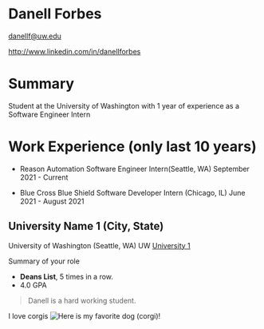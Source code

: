 # Danell Forbes

danellf@uw.edu

http://www.linkedin.com/in/danellforbes

# Summary

Student at the University of Washington with 1 year of experience as a Software Engineer Intern

# Work Experience (only last 10 years)

- Reason Automation Software Engineer Intern(Seattle, WA) September 2021 - Current

- Blue Cross Blue Shield Software Developer Intern (Chicago, IL) June 2021 - August 2021

## University Name 1 (City, State)

University of Washington (Seattle, WA)
UW [University 1](http://www.uw.edu)

Summary of your role

- **Deans List**, 5 times in a row.
- 4.0 GPA

> Danell is a hard working student.

I love corgis
![Here is my favorite dog (corgi)!](/danellsaucy.github.io/corgi.jpg)
